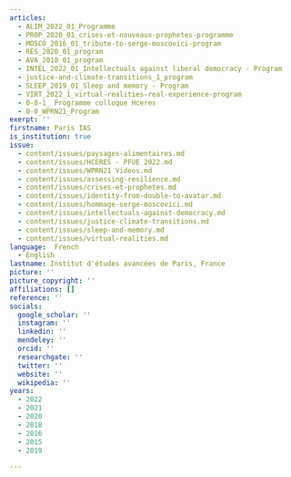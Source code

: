 ```yaml
---
articles:
  - ALIM_2022_01_Programme
  - PROP_2020_01_crises-et-nouveaux-prophetes-programme
  - MOSCO_2016_01_tribute-to-serge-moscovici-program
  - RES_2020_01_program
  - AVA_2018_01_program
  - INTEL_2022_01_Intellectuals against liberal democracy - Program
  - justice-and-climate-transitions_1_program
  - SLEEP_2019_01_Sleep and memory - Program
  - VIRT_2022_1_virtual-realities-real-experience-program
  - 0-0-1_ Programme colloque Hceres
  - 0-0_WPRN21_Program
exerpt: ''
firstname: Paris IAS
is_institution: true
issue:
  - content/issues/paysages-alimentaires.md
  - content/issues/HCERES - PFUE 2022.md
  - content/issues/WPRN21 Videos.md
  - content/issues/assessing-resilience.md
  - content/issues/crises-et-prophetes.md
  - content/issues/identity-from-double-to-avatar.md
  - content/issues/hommage-serge-moscovici.md
  - content/issues/intellectuals-against-democracy.md
  - content/issues/justice-climate-transitions.md
  - content/issues/sleep-and-memory.md
  - content/issues/virtual-realities.md
language:  French
  - English
lastname: Institut d'études avancées de Paris, France
picture: ''
picture_copyright: ''
affiliations: []
reference: ''
socials:
  google_scholar: ''
  instagram: ''
  linkedin: ''
  mendeley: ''
  orcid: ''
  researchgate: ''
  twitter: ''
  website: ''
  wikipedia: ''
years:
  - 2022
  - 2021
  - 2020
  - 2018
  - 2016
  - 2015
  - 2019

---
```

